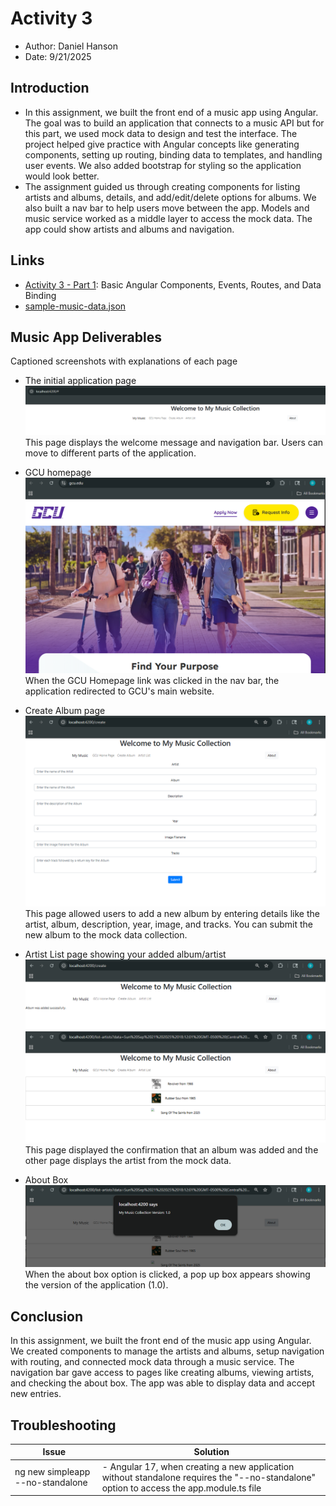 # Activity 3

- Author:  Daniel Hanson
- Date:  9/21/2025

## Introduction

- In this assignment, we built the front end of a music app using Angular. The goal was to build an application that connects to a music API but for this part, we used mock data to design and test the interface. The project helped give practice with Angular concepts like generating components, setting up routing, binding data to templates, and handling user events. We also added bootstrap for styling so the application would look better. 
- The assignment guided us through creating components for listing artists and albums, details, and add/edit/delete options for albums. We also built a nav bar to help users move between the app. Models and music service worked as a middle layer to access the mock data. The app could show artists and albums and navigation.

## Links

- [Activity 3 - Part 1](../simpleapp/README.md): Basic Angular Components, Events, Routes, and Data Binding
- [sample-music-data.json](./src/data/sample-music-data.json)
 
## Music App Deliverables

Captioned screenshots with explanations of each page

- The initial application page
![activity3](./images/activity3.png)
        This page displays the welcome message and navigation bar. Users can move to different parts of the application.


- GCU homepage
![GCU Homepage](./images/gcuHomepage.png)
When the GCU Homepage link was clicked in the nav bar, the application redirected to GCU's main website.

- Create Album page
![Create album](./images/createAlbum.png)
This page allowed users to add a new album by entering details like the artist, album, description, year, image, and tracks. You can submit the new album to the mock data collection.

- Artist List page showing your added album/artist
![Artist page showing added album](./images/albumAdded.png)
![New album in music collection](./images/musicCollectionWithAlbum.png)
This page displayed the confirmation that an album was added and the other page displays the artist from the mock data. 


- About Box
![About box](./images/aboutBox.png)
When the about box option is clicked, a pop up box appears showing the version of the application (1.0). 



## Conclusion

In this assignment, we built the front end of the music app using Angular. We created components to manage the artists and albums, setup navigation with routing, and connected mock data through a music service. The navigation bar gave access to pages like creating albums, viewing artists, and checking the about box. The app was able to display data and accept new entries.

## Troubleshooting

|Issue|Solution|
|--|--|
|ng new simpleapp --no-standalone|- Angular 17, when creating a new application without standalone requires the "--no-standalone" option to access the app.module.ts file|
     
